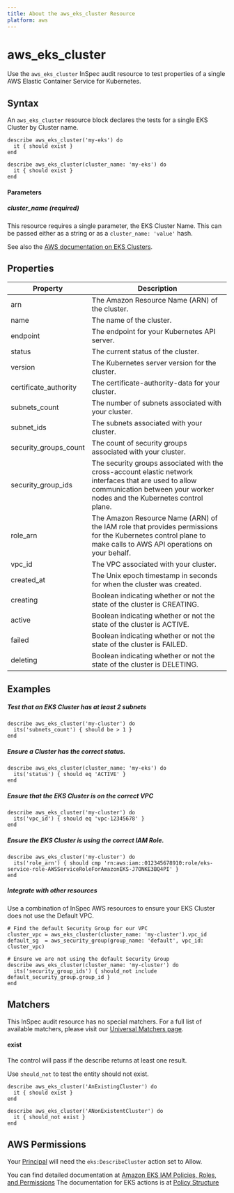 ```yaml
---
title: About the aws_eks_cluster Resource
platform: aws
---
```


# aws\_eks\_cluster

Use the `aws_eks_cluster` InSpec audit resource to test properties of a single AWS Elastic Container Service for Kubernetes. 

## Syntax

An `aws_eks_cluster` resource block declares the tests for a single EKS Cluster by Cluster name.

    describe aws_eks_cluster('my-eks') do
      it { should exist }
    end

    describe aws_eks_cluster(cluster_name: 'my-eks') do
      it { should exist }
    end

#### Parameters

##### cluster_name _(required)_

This resource requires a single parameter, the EKS Cluster Name.
This can be passed either as a string or as a `cluster_name: 'value'` hash.

See also the [AWS documentation on EKS Clusters](https://docs.aws.amazon.com/eks/latest/userguide/getting-started.html).

## Properties

|Property              | Description|
| ---                  | --- |
|arn                   | The Amazon Resource Name (ARN) of the cluster. |
|name                  | The name of the cluster. |
|endpoint              | The endpoint for your Kubernetes API server. |
|status                | The current status of the cluster. |
|version               | The Kubernetes server version for the cluster. |
|certificate_authority | The certificate-authority-data for your cluster. |
|subnets_count         | The number of subnets associated with your cluster. |
|subnet_ids            | The subnets associated with your cluster. |
|security_groups_count | The count of security groups associated with your cluster. |
|security_group_ids    | The security groups associated with the cross-account elastic network interfaces that are used to allow communication between your worker nodes and the Kubernetes control plane. |
|role_arn              | The Amazon Resource Name (ARN) of the IAM role that provides permissions for the Kubernetes control plane to make calls to AWS API operations on your behalf. |
|vpc_id                | The VPC associated with your cluster. |
|created_at            | The Unix epoch timestamp in seconds for when the cluster was created. |
|creating              | Boolean indicating whether or not the state of the cluster is CREATING. |
|active                | Boolean indicating whether or not the state of the cluster is ACTIVE. |
|failed                | Boolean indicating whether or not the state of the cluster is FAILED. |
|deleting              | Boolean indicating whether or not the state of the cluster is DELETING. |
           
## Examples

##### Test that an EKS Cluster has at least 2 subnets
    describe aws_eks_cluster('my-cluster') do
      its('subnets_count') { should be > 1 }
    end
    
##### Ensure a Cluster has the correct status.
    describe aws_eks_cluster(cluster_name: 'my-eks') do
      its('status') { should eq 'ACTIVE' }
    end

##### Ensure that the EKS Cluster is on the correct VPC
    describe aws_eks_cluster('my-cluster') do
      its('vpc_id') { should eq 'vpc-12345678' }
    end
    
##### Ensure the EKS Cluster is using the correct IAM Role.
    describe aws_eks_cluster('my-cluster') do
      its('role_arn') { should cmp 'rn:aws:iam::012345678910:role/eks-service-role-AWSServiceRoleForAmazonEKS-J7ONKE3BQ4PI' }
    end

##### Integrate with other resources

Use a combination of InSpec AWS resources to ensure your EKS Cluster does not use the Default VPC.

    # Find the default Security Group for our VPC
    cluster_vpc = aws_eks_cluster(cluster_name: 'my-cluster').vpc_id
    default_sg  = aws_security_group(group_name: 'default', vpc_id: cluster_vpc)

    # Ensure we are not using the default Security Group
    describe aws_eks_cluster(cluster_name: 'my-cluster') do
      its('security_group_ids') { should_not include default_security_group.group_id }
    end

## Matchers

This InSpec audit resource has no special matchers. For a full list of available matchers, please visit our [Universal Matchers page](https://www.inspec.io/docs/reference/matchers/).

#### exist

The control will pass if the describe returns at least one result.

Use `should_not` to test the entity should not exist.

    describe aws_eks_cluster('AnExistingCluster') do
      it { should exist }
    end

    describe aws_eks_cluster('ANonExistentCluster') do
      it { should_not exist }
    end

## AWS Permissions
Your [Principal](https://docs.aws.amazon.com/IAM/latest/UserGuide/intro-structure.html#intro-structure-principal) will need the `eks:DescribeCluster` action set to Allow.

You can find detailed documentation at [Amazon EKS IAM Policies, Roles, and Permissions](https://docs.aws.amazon.com/eks/latest/userguide/IAM_policies.html)
The documentation for EKS actions is at [Policy Structure](https://docs.aws.amazon.com/eks/latest/userguide/iam-policy-structure.html#UsingWithEKS_Actions)